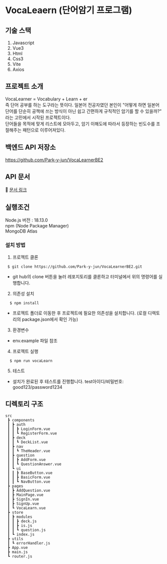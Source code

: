 # VocaLeaern (단어암기 프로그램)
## 기술 스택
1. Javascript
2. Vue3
3. Html
4. Css3
5. Vite
6. Axios
## 프로젝트 소개
VocaLearner = Vocabulary + Learn + er</br>
즉 단어 공부를 하는 도구라는 뜻이다. 일본어 전공자였던 본인이 "어떻게 하면 일본어 단어를 단순히 공책에 쓰는 방식이 아닌 쉽고 간편하게 규칙적인 암기를 할 수 있을까?" 라는 고민에서 시작된 프로젝트이다.</br>
단어들을 목적에 맞게 리스트에 모아두고, 암기 이해도에 따라서 등장하는 빈도수를 조절해주는 패턴으로 이루어져있다.
## 백엔드 API 저장소
https://github.com/Park-y-jun/VocaLearnerBE2
## API 문서
🔗 [문서 링크](https://honored-hare-249.notion.site/VocaLeaner-API-c722386c83eb4ea582df6697ea32c012?pvs=4)
## 실행조건
Node.js 버전 : 18.13.0<br>
npm (Node Package Manager)<br>
MongoDB Atlas
### 설치 방법
1. 프로젝트 클론

```
 $ git clone https://github.com/Park-y-jun/VocaLearnerBE2.git
```
- git hub의 clone 버튼을 눌러 레포지토리를 클론하고 터미널에서 위의 명령어를 실행합니다.

2. 의존성 설치
```
  $ npm install
```
- 프로젝트 폴더로 이동한 후 프로젝트에 필요한 의존성을 설치합니다. (로컬 디렉토리의 package.json에서 확인 가능)
  
3. 환경변수  
- env.example 파일 참조

4. 프로젝트 실행
```
  $ npm run vocaLearn
```  
5.  테스트
- 설치가 완료된 후 테스트를 진행합니다. test아이디/비밀번호: good123/password1234
## 디렉토리 구조
```
src
 ┣ components
 ┃ ┣ auth
 ┃ ┃ ┣ LoginForm.vue
 ┃ ┃ ┗ RegisterForm.vue
 ┃ ┣ deck
 ┃ ┃ ┗ DeckList.vue
 ┃ ┣ nav
 ┃ ┃ ┗ TheHeader.vue
 ┃ ┣ question
 ┃ ┃ ┣ AddForm.vue
 ┃ ┃ ┗ QuestionAnswer.vue
 ┃ ┗ ui
 ┃ ┃ ┣ BaseButton.vue
 ┃ ┃ ┣ BasicForm.vue
 ┃ ┃ ┗ NavButton.vue
 ┣ pages
 ┃ ┣ AddQuestion.vue
 ┃ ┣ MainPage.vue
 ┃ ┣ SignIn.vue
 ┃ ┣ SignUp.vue
 ┃ ┗ VocaLearn.vue
 ┣ store
 ┃ ┣ modules
 ┃ ┃ ┣ deck.js
 ┃ ┃ ┣ is.js
 ┃ ┃ ┗ question.js
 ┃ ┗ index.js
 ┣ utils
 ┃ ┗ errorHandler.js
 ┣ App.vue
 ┣ main.js
 ┗ router.js
```
